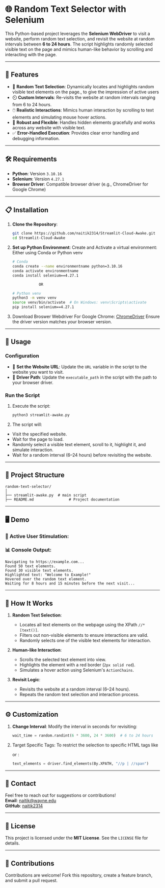 # 🌐 Random Text Selector with Selenium

This Python-based project leverages the **Selenium WebDriver** to visit a website, perform random text selection, and revisit the website at random intervals between **6 to 24 hours**. The script highlights randomly selected visible text on the page and mimics human-like behavior by scrolling and interacting with the page.

---

## 🚀 Features

- 🎯 **Random Text Selection**: Dynamically locates and highlights random visible text elements on the page., to give the impression of active users
- ⏲️ **Custom Intervals**: Re-visits the website at random intervals ranging from 6 to 24 hours.
- 🖱️ **Realistic Interactions**: Mimics human interaction by scrolling to text elements and simulating mouse hover actions.
- 🔧 **Robust and Flexible**: Handles hidden elements gracefully and works across any website with visible text.
- ✅ **Error-Handled Execution**: Provides clear error handling and debugging information.

---

## 🛠️ Requirements

- **Python**: Version `3.10.16`  
- **Selenium**: Version `4.27.1`
- **Browser Driver**: Compatible browser driver (e.g., ChromeDriver for Google Chrome)

---

## 📋 Installation

1. **Clone the Repository**:
   ```bash
   git clone https://github.com/naitik2314/Streamlit-Cloud-Awake.git
   cd Streamlit-Cloud-Awake

2. **Set up Python Environment**: Create and Activate a virtual environment:
   Either using Conda or Python venv
   ```bash
   # Conda
   conda create --name environmentname python=3.10.16
   conda activate environmentname
   conda install selenium==4.27.1
   
               OR

   # Python venv
   python3 -m venv venv
   source venv/bin/activate  # On Windows: venv\Scripts\activate
   pip install selenium==4.27.1

3. Download Broswer Webdriver
   For Google Chrome: [ChromeDriver](https://developer.chrome.com/docs/chromedriver/downloads)
   Ensure the driver version matches your browser version.

---

## 📜 Usage

### Configuration
- 🔗 **Set the Website URL**: Update the `URL` variable in the script to the website you want to visit.
- 📂 **Driver Path**: Update the `executable_path` in the script with the path to your browser driver.

### Run the Script
1. Execute the script:
   ```bash
   python3 streamlit-awake.py
   
2. The script will:
- Visit the specified website.
- Wait for the page to load.
- Randomly select a visible text element, scroll to it, highlight it, and simulate interaction.
- Wait for a random interval (6–24 hours) before revisiting the website.

---

## 📂 Project Structure

```plaintext
random-text-selector/
│
├── streamlit-awake.py  # main script
├── README.md                # Project documentation
```
---

## 🖥️ Demo

### 🎨 **Active User Stimulation**:

### 📊 **Console Output**:
```plaintext
Navigating to https://example.com...
Found 50 text elements.
Found 30 visible text elements.
Highlighted text: "Welcome to Example!"
Hovered over the random text element.
Waiting for 8 hours and 15 minutes before the next visit...
```
---

## 📖 How It Works

1. **Random Text Selection**:
   - Locates all text elements on the webpage using the XPath `//*[text()]`.
   - Filters out non-visible elements to ensure interactions are valid.
   - Randomly selects one of the visible text elements for interaction.

2. **Human-like Interaction**:
   - Scrolls the selected text element into view.
   - Highlights the element with a red border (`2px solid red`).
   - Simulates a hover action using Selenium's `ActionChains`.

3. **Revisit Logic**:
   - Revisits the website at a random interval (6–24 hours).
   - Repeats the random text selection and interaction process.

---

## ⚙️ Customization

1. **Change Interval**:
   Modify the interval in seconds for revisiting:
   ```python
   wait_time = random.randint(6 * 3600, 24 * 3600)  # 6 to 24 hours
   ```
2. Target Specific Tags: To restrict the selection to specific HTML tags like <p> or <span>:
   ```python
   text_elements = driver.find_elements(By.XPATH, "//p | //span")

---

## 📧 Contact

Feel free to reach out for suggestions or contributions!  
**Email**: naitik@wayne.edu  
**GitHub**: [naitik2314](https://github.com/naitik2314)

---

## 📜 License

This project is licensed under the **MIT License**. See the `LICENSE` file for details.

---

## 🌟 Contributions

Contributions are welcome! Fork this repository, create a feature branch, and submit a pull request.

